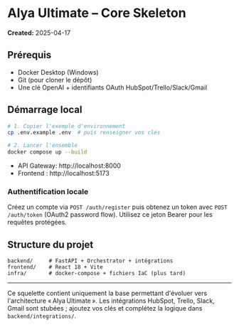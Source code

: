 
# Alya Ultimate – Core Skeleton

**Created:** 2025-04-17

## Prérequis

* Docker Desktop (Windows)
* Git (pour cloner le dépôt)
* Une clé OpenAI + identifiants OAuth HubSpot/Trello/Slack/Gmail

## Démarrage local

```bash
# 1. Copier l'exemple d'environnement
cp .env.example .env  # puis renseigner vos clés

# 2. Lancer l'ensemble
docker compose up --build
```

- API Gateway: http://localhost:8000
- Frontend : http://localhost:5173

### Authentification locale

Créez un compte via `POST /auth/register` puis obtenez un token avec
`POST /auth/token` (OAuth2 password flow). Utilisez ce jeton Bearer pour
les requêtes protégées.

## Structure du projet

```
backend/     # FastAPI + Orchestrator + intégrations
frontend/    # React 18 + Vite
infra/       # docker-compose + fichiers IaC (plus tard)
```

---
Ce squelette contient uniquement la base permettant d'évoluer vers l'architecture « Alya Ultimate ». Les
intégrations HubSpot, Trello, Slack, Gmail sont stubées ; ajoutez vos clés et complétez la logique dans
`backend/integrations/`.
